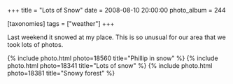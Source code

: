 +++
title = "Lots of Snow"
date = 2008-08-10 20:00:00
photo_album = 244

[taxonomies]
tags = ["weather"]
+++

Last weekend it snowed at my place. This is so unusual for our area
that we took lots of photos.

{% include photo.html photo=18560 title="Phillip in snow" %}
{% include photo.html photo=18341 title="Lots of snow" %}
{% include photo.html photo=18381 title="Snowy forest" %}
